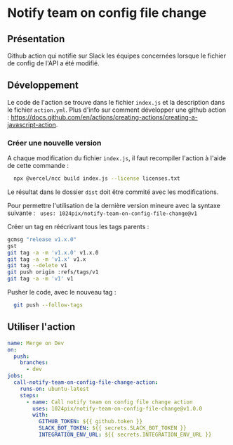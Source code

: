 # Notify team on config file change

## Présentation
Github action qui notifie sur Slack les équipes concernées lorsque le fichier de config de l'API a été modifié.

## Développement
Le code de l'action se trouve dans le fichier `index.js` et la description dans le fichier `action.yml`.
Plus d'info sur comment développer une github action : https://docs.github.com/en/actions/creating-actions/creating-a-javascript-action.

### Créer une nouvelle version
A chaque modification du fichier `index.js`, il faut recompiler l'action à l'aide de cette commande : 
```bash
  npx @vercel/ncc build index.js --license licenses.txt
```

Le résultat dans le dossier `dist` doit être commité avec les modifications.

Pour permettre l'utilisation de la dernière version mineure avec la syntaxe suivante :
` uses: 1024pix/notify-team-on-config-file-change@v1`

 Créer un tag en réécrivant tous les tags parents :
```bash
gcmsg "release v1.x.0"
gst
git tag -a -m 'v1.x.0' v1.x.0
git tag -a -m 'v1.x' v1.x
git tag --delete v1
git push origin :refs/tags/v1
git tag -a -m 'v1' v1
```

Pusher le code, avec le nouveau tag :
```bash
  git push --follow-tags
```

## Utiliser l'action
```yml
name: Merge on Dev
on:
  push:
    branches:
      - dev
jobs:
  call-notify-team-on-config-file-change-action:
    runs-on: ubuntu-latest
    steps:
      - name: Call notify team on config file change action
        uses: 1024pix/notify-team-on-config-file-change@v1.0.0
        with:
          GITHUB_TOKEN: ${{ github.token }}
          SLACK_BOT_TOKEN: ${{ secrets.SLACK_BOT_TOKEN }}
          INTEGRATION_ENV_URL: ${{ secrets.INTEGRATION_ENV_URL }}
```


